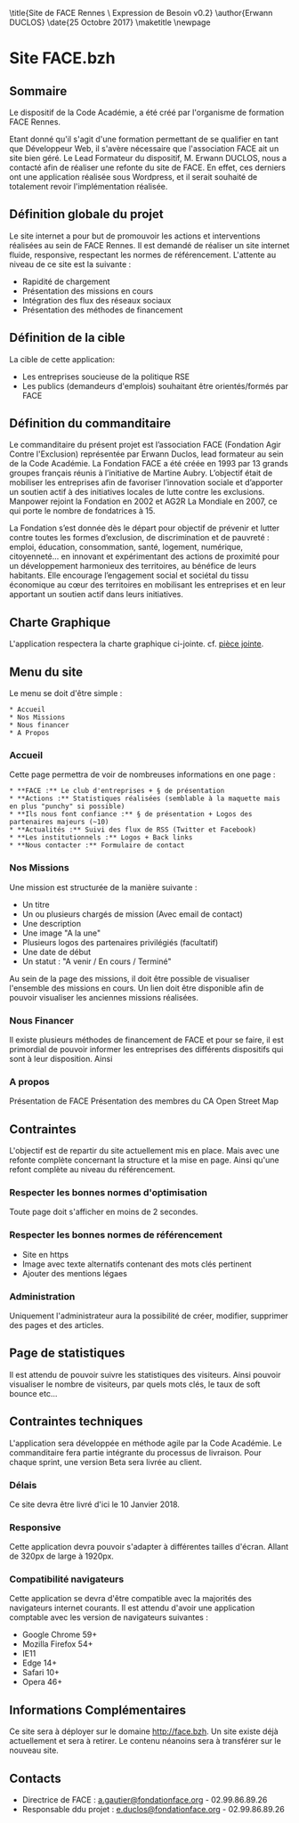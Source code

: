 \title{Site de FACE Rennes \\ Expression de Besoin v0.2}
\author{Erwann DUCLOS}
\date{25 Octobre 2017}
\maketitle
\newpage


# Site FACE.bzh

## Sommaire
Le dispositif de la Code Académie, a été créé par l'organisme de formation FACE Rennes.

Etant donné qu'il s'agit d'une formation permettant de se qualifier en tant que Développeur Web, il s'avère nécessaire que l'association FACE ait un site bien géré. 
Le Lead Formateur du dispositif, M. Erwann DUCLOS, nous a contacté afin de réaliser une refonte du site de FACE. En effet, ces derniers ont une application réalisée sous Wordpress, et il serait souhaité de totalement revoir l'implémentation réalisée. 


## Définition globale du projet
Le site internet a pour but de promouvoir les actions et interventions réalisées au sein de FACE Rennes. 
Il est demandé de réaliser un site internet fluide, responsive, respectant les normes de référencement.
L'attente au niveau de ce site est la suivante : 
 * Rapidité de chargement
 * Présentation des missions en cours
 * Intégration des flux des réseaux sociaux
 * Présentation des méthodes de financement

## Définition de la cible

La cible de cette application:
 * Les entreprises soucieuse de la politique RSE
 * Les publics (demandeurs d'emplois) souhaitant être orientés/formés par FACE


## Définition du commanditaire
Le commanditaire du présent projet est l’association FACE (Fondation Agir Contre l'Exclusion) représentée par Erwann Duclos, lead formateur au sein de la Code Académie.
La Fondation FACE a été créée en 1993 par 13 grands groupes français réunis à l’initiative de Martine Aubry. L’objectif était de mobiliser les entreprises afin de favoriser l’innovation sociale et d’apporter un soutien actif à des initiatives locales de lutte contre les exclusions. Manpower rejoint la Fondation en 2002 et AG2R La Mondiale en 2007, ce qui porte le nombre de fondatrices à 15.

La Fondation s’est donnée dès le départ pour objectif de prévenir et lutter contre toutes les formes d’exclusion, de discrimination et de pauvreté : emploi, éducation, consommation, santé, logement, numérique, citoyenneté… en innovant et expérimentant des actions de proximité pour un développement harmonieux des territoires, au bénéfice de leurs habitants. Elle encourage l’engagement social et sociétal du tissu économique au cœur des territoires en mobilisant les entreprises et en leur apportant un soutien actif dans leurs initiatives.

## Charte Graphique
L'application respectera la charte graphique ci-jointe.
cf. [pièce jointe](./annexes/charte_graphique).

## Menu du site

Le menu se doit d'être simple : 

	* Accueil
	* Nos Missions
	* Nous financer
	* A Propos

### Accueil
Cette page permettra de voir de nombreuses informations en one page :

	* **FACE :** Le club d'entreprises + § de présentation
	* **Actions :** Statistiques réalisées (semblable à la maquette mais en plus "punchy" si possible) 
	* **Ils nous font confiance :** § de présentation + Logos des partenaires majeurs (~10)
	* **Actualités :** Suivi des flux de RSS (Twitter et Facebook)
	* **Les institutionnels :** Logos + Back links
	* **Nous contacter :** Formulaire de contact
	
### Nos Missions

Une mission est structurée de la manière suivante : 
 * Un titre
 * Un ou plusieurs chargés de mission (Avec email de contact)
 * Une description
 * Une image "A la une"
 * Plusieurs logos des partenaires privilégiés (facultatif)
 * Une date de début
 * Un statut : "A venir / En cours  / Terminé"

Au sein de la page des missions, il doit être possible de visualiser l'ensemble des missions en cours. 
Un lien doit être disponible afin de pouvoir visualiser les anciennes missions réalisées. 


### Nous Financer

Il existe plusieurs méthodes de financement de FACE et pour se faire, il est primordial de pouvoir informer les entreprises des différents dispositifs qui sont à leur disposition. 
Ainsi  

### A propos
Présentation de FACE
Présentation des membres du CA
Open Street Map

## Contraintes
L'objectif est de repartir du site actuellement mis en place.
Mais avec une refonte complète concernant la structure et la mise en page. 
Ainsi qu'une refont complète au niveau du référencement.
### Respecter les bonnes normes d'optimisation
Toute page doit s'afficher en moins de 2 secondes.

### Respecter les bonnes normes de référencement 

 * Site en https
 * Image avec texte alternatifs contenant des mots clés pertinent
 * Ajouter des mentions légaes

### Administration
Uniquement l'administrateur aura la possibilité de créer, modifier, supprimer des pages et des articles.


## Page de statistiques
Il est attendu de pouvoir suivre les statistiques des visiteurs. Ainsi pouvoir visualiser le nombre de visiteurs, par quels mots clés, le taux de soft bounce etc...

## Contraintes techniques

L'application sera développée en méthode agile par la Code Académie. Le commanditaire fera partie intégrante du processus de livraison. Pour chaque sprint, une version Beta sera livrée au client. 

### Délais
Ce site devra être livré d'ici le 10 Janvier 2018.

### Responsive
Cette application devra pouvoir s'adapter à différentes tailles d'écran. Allant de 320px de large à 1920px.

### Compatibilité navigateurs
Cette application se devra d'être compatible avec la majorités des navigateurs internet courants. Il est attendu d'avoir une application comptable avec les version de navigateurs suivantes : 

 * Google Chrome 59+
 * Mozilla Firefox 54+
 * IE11
 * Edge 14+
 * Safari 10+
 * Opera 46+


## Informations Complémentaires
Ce site sera à déployer sur le domaine http://face.bzh. Un site existe déjà actuellement et sera à retirer. Le contenu néanoins sera à transférer sur le nouveau site.

## Contacts

 * Directrice de FACE : a.gautier@fondationface.org - 02.99.86.89.26
 * Responsable ddu projet : e.duclos@fondationface.org - 02.99.86.89.26
